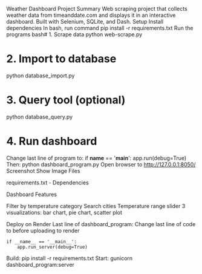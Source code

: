 Weather Dashboard Project
Summary
Web scraping project that collects weather data from timeanddate.com and displays it in an interactive dashboard. Built with Selenium, SQLite, and Dash.
Setup
Install dependencies
In bash, run command pip install -r requirements.txt
Run the programs
bash# 1. Scrape data
python web-scrape.py

# 2. Import to database
python database_import.py

# 3. Query tool (optional)
python database_query.py

# 4. Run dashboard
Change last line of program to:
        if __name__ == '__main__':
            app.run(debug=True)
Then:
python dashboard_program.py
Open browser to http://127.0.0.1:8050/
Screenshot
Show Image
Files


requirements.txt - Dependencies

Dashboard Features

Filter by temperature category
Search cities
Temperature range slider
3 visualizations: bar chart, pie chart, scatter plot

Deploy on Render
Last line of dashboard_program:
    Change last line of code to before uploading to render
    
    if __name__ == '__main__':
        app.run_server(debug=True)

Build: pip install -r requirements.txt
Start: gunicorn dashboard_program:server